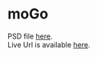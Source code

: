 # moGo
PSD file [here](https://freebiesbug.com/psd-freebies/mogo-free-one-page-psd-template/). <br>
Live Url is available [here](https://mogo-creative-template.netlify.app/). 
